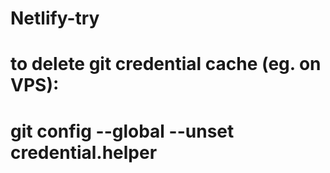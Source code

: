 # Netlify-try

# to delete git credential cache (eg. on VPS):
# git config --global --unset credential.helper
